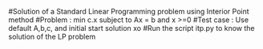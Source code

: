 #Solution of a Standard Linear Programming problem using Interior Point method
#Problem : min c.x subject to Ax = b and x >=0
#Test case : Use default A,b,c, and initial start solution xo
#Run the script itp.py to know the solution of the LP problem
